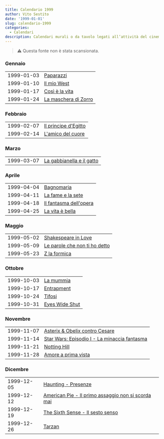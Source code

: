 ```yaml
---
title: Calendario 1999
author: Vito Sestito
date: '1999-01-01'
slug: calendario-1999
categories:
  - Calendari
description: Calendari murali o da tavolo legati all’attività del cinema. Indicano la data di proiezione e il titolo dei film, insieme agli incassi registrati.
---
```



> ⚠️ Questa fonte non è stata scansionata.





### Gennaio


|           |                     |
|:----------|:--------------------|
|1999-01-03 |[Paparazzi](https://www.imdb.com/title/tt0174105/)|
|1999-01-10 |[Il mio West](https://www.imdb.com/title/tt0148508/)|
|1999-01-17 |[Così è la vita](https://www.imdb.com/title/tt0166556/)|
|1999-01-24 |[La maschera di Zorro](https://www.imdb.com/title/tt0120746/)|

### Febbraio


|           |                     |
|:----------|:--------------------|
|1999-02-07 |[Il principe d'Egitto](https://www.imdb.com/title/tt0120794/)|
|1999-02-14 |[L'amico del cuore](https://www.imdb.com/title/tt0169548/)|

### Marzo


|           |                          |
|:----------|:-------------------------|
|1999-03-07 |[La gabbianella e il gatto](https://www.imdb.com/title/tt0122735/)|

### Aprile


|           |                       |
|:----------|:----------------------|
|1999-04-04 |[Bagnomaria](https://www.imdb.com/title/tt0180482/)|
|1999-04-11 |[La fame e la sete](https://www.imdb.com/title/tt0179174/)|
|1999-04-18 |[Il fantasma dell'opera](https://www.imdb.com/title/tt0119889/)|
|1999-04-25 |[La vita è bella](https://www.imdb.com/title/tt0118799/)|

### Maggio


|           |                              |
|:----------|:-----------------------------|
|1999-05-02 |[Shakespeare in Love](https://www.imdb.com/title/tt0138097/)|
|1999-05-09 |[Le parole che non ti ho detto](https://www.imdb.com/title/tt0139462/)|
|1999-05-23 |[Z la formica](https://www.imdb.com/title/tt0120587/)|

### Ottobre


|           |               |
|:----------|:--------------|
|1999-10-03 |[La mummia](https://www.imdb.com/title/tt0120616/)|
|1999-10-17 |[Entrapment](https://www.imdb.com/title/tt0137494/)|
|1999-10-24 |[Tifosi](https://www.imdb.com/title/tt0200215/)|
|1999-10-31 |[Eyes Wide Shut](https://www.imdb.com/title/tt0120663/)|

### Novembre


|           |                                             |
|:----------|:--------------------------------------------|
|1999-11-07 |[Asterix & Obelix contro Cesare](https://www.imdb.com/title/tt0133385/)|
|1999-11-14 |[Star Wars: Episodio I - La minaccia fantasma](https://www.imdb.com/title/tt0120915/)|
|1999-11-21 |[Notting Hill](https://www.imdb.com/title/tt0125439/)|
|1999-11-28 |[Amore a prima vista](https://www.imdb.com/title/tt0202792/)|

### Dicembre


|           |                                                   |
|:----------|:--------------------------------------------------|
|1999-12-05 |[Haunting - Presenze](https://www.imdb.com/title/tt0171363/)|
|1999-12-12 |[American Pie - Il primo assaggio non si scorda mai](https://www.imdb.com/title/tt0163651/)|
|1999-12-19 |[The Sixth Sense - Il sesto senso](https://www.imdb.com/title/tt0167404/)|
|1999-12-26 |[Tarzan](https://www.imdb.com/title/tt0120855/)    |


